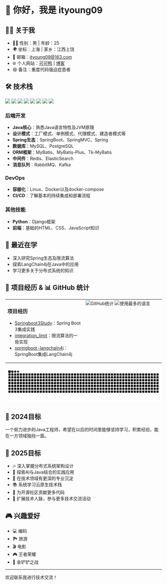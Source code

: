 # 👋 你好，我是 ityoung09

## 👨‍💻 关于我

- 🧑‍🎓 性别：男 | 年龄：25
- 🌍 坐标：上海 | 家乡：江西上饶
- 📧 邮箱：ityoung09@163.com
- 🌐 个人网站：[可可鸭](https://kedaya.us) | [博客](https://blog.kedaya.us)
- 😄 备注：重度代码强迫症患者

## 🛠️ 技术栈

<img src="https://img.shields.io/badge/Java-ED8B00?style=for-the-badge&logo=java&logoColor=white" /> <img src="https://img.shields.io/badge/Spring-6DB33F?style=for-the-badge&logo=spring&logoColor=white" /> <img src="https://img.shields.io/badge/Spring_Boot-F2F4F9?style=for-the-badge&logo=spring-boot" /> <img src="https://img.shields.io/badge/MySQL-005C84?style=for-the-badge&logo=mysql&logoColor=white" /> <img src="https://img.shields.io/badge/PostgreSQL-316192?style=for-the-badge&logo=postgresql&logoColor=white" /> <img src="https://img.shields.io/badge/redis-%23DD0031.svg?&style=for-the-badge&logo=redis&logoColor=white" /> <img src="https://img.shields.io/badge/Docker-2CA5E0?style=for-the-badge&logo=docker&logoColor=white" /> <img src="https://img.shields.io/badge/Python-FFD43B?style=for-the-badge&logo=python&logoColor=blue" />

### 后端开发
- **Java核心**：熟悉Java语言特性及JVM原理
- **设计模式**：工厂模式、单例模式、代理模式、建造者模式等
- **Spring生态**：SpringBoot、SpringMVC、Spring
- **数据库**：MySQL、PostgreSQL
- **ORM框架**：MyBatis、MyBatis-Plus、Tk-MyBatis
- **中间件**：Redis、ElasticSearch
- **消息队列**：RabbitMQ、Kafka

### DevOps
- **容器化**：Linux、Docker以及docker-compose
- **CI/CD**：了解基本的持续集成和部署流程

### 其他技能
- **Python**：Django框架
- **前端**：基础的HTML、CSS、JavaScript知识

## 🌱 最近在学

- 深入研究Spring生态及限流算法
- 探索LangChain4j在Java中的应用
- 学习更多关于分布式系统的知识

## 🚀 项目经历 & 📊 GitHub 统计

<table>
  <tr>
    <td width="50%" valign="top">
      <h3>项目经历</h3>
      <ul>
        <li><a href="https://github.com/ityoung09/Springboot3Study">Springboot3Study</a>：Spring Boot 3集成实践</li>
        <li><a href="https://github.com/ityoung09/integration_limit">integration_limit</a>：限流算法的一些实现</li>
        <li><a href="https://github.com/ityoung09/springboot-langchain4j">springboot-langchain4j</a>：SpringBoot集成LangChain4j</li>
      </ul>
    </td>
    <td width="50%" valign="top">
      <img src="https://github-readme-stats.vercel.app/api?username=ityoung09&show_icons=true&theme=radical" alt="GitHub统计" width="100%" />
      <img src="https://github-readme-stats.vercel.app/api/top-langs/?username=ityoung09&layout=compact&theme=radical" alt="使用最多的语言" width="100%" />
    </td>
  </tr>
</table>

<picture>
  <source media="(prefers-color-scheme: dark)" srcset="https://raw.githubusercontent.com/ityoung09/ityoung09/output/github-contribution-grid-snake-dark.svg">
  <source media="(prefers-color-scheme: light)" srcset="https://raw.githubusercontent.com/ityoung09/ityoung09/output/github-contribution-grid-snake.svg">
  <img alt="github-snake" src="https://raw.githubusercontent.com/ityoung09/ityoung09/output/github-contribution-grid-snake.svg">
</picture>

## 🎯 2024目标

一个努力进步的Java工程师，希望在以后的时间里能够坚持学习，积累经验，能在一方领域独挡一面。

## 🚀 2025目标

- 🔥 深入掌握分布式系统架构设计
- 🧠 探索AI与Java结合的实践应用
- 💼 在技术领域有更深的专业沉淀
- 📚 系统学习云原生技术栈
- 🌟 为开源社区贡献更多代码
- 👥 扩展技术人脉，参与更多技术交流活动

## 🎮 兴趣爱好

- 💻 编码
- 🏞️ 旅游
- 🎬 电影
- 🎮 王者荣耀
- 🎲 金铲铲之战

---

欢迎联系我进行技术交流！

